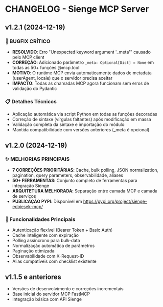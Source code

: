 # CHANGELOG - Sienge MCP Server

## v1.2.1 (2024-12-19)
### 🔧 BUGFIX CRÍTICO
- **RESOLVIDO**: Erro "Unexpected keyword argument '_meta'" causado pelo MCP client
- **CORREÇÃO**: Adicionado parâmetro `_meta: Optional[Dict] = None` em todas as 50+ funções @mcp.tool
- **MOTIVO**: O runtime MCP envia automaticamente dados de metadata (userAgent, locale) que o servidor precisa aceitar
- **IMPACTO**: Todas as chamadas MCP agora funcionam sem erros de validação do Pydantic

### 📋 Detalhes Técnicos
- Aplicação automática via script Python em todas as funções decoradas
- Correção de sintaxe (vírgulas faltantes) após modificação em massa
- Validação completa da sintaxe e importação do módulo
- Mantida compatibilidade com versões anteriores (_meta é opcional)

## v1.2.0 (2024-12-19) 
### ✨ MELHORIAS PRINCIPAIS
- **7 CORREÇÕES PRIORITÁRIAS**: Cache, bulk polling, JSON normalization, pagination, query parameters, observabilidade, aliases
- **50+ FERRAMENTAS**: Conjunto completo de ferramentas para integração Sienge
- **ARQUITETURA MELHORADA**: Separação entre camada MCP e camada de serviços
- **PUBLICAÇÃO PYPI**: Disponível em https://pypi.org/project/sienge-ecbiesek-mcp/

### 🎯 Funcionalidades Principais
- Autenticação flexível (Bearer Token + Basic Auth)
- Cache inteligente com expiração
- Polling assíncrono para bulk-data
- Normalização automática de parâmetros
- Paginação otimizada
- Observabilidade com X-Request-ID
- Alias compatíveis com checklist existente

## v1.1.5 e anteriores
- Versões de desenvolvimento e correções incrementais
- Base inicial do servidor MCP FastMCP
- Integração básica com API Sienge